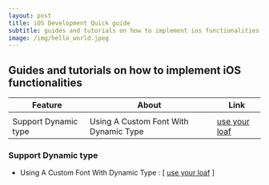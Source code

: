 ```yaml
---
layout: post
title: iOS Development Quick guide
subtitle: guides and tutorials on how to implement ios functionalities
image: /img/hello_world.jpeg
---
```




## Guides and tutorials on how to implement iOS functionalities

| Feature | About |   Link  | 
|--|--|--|
| |
|Support Dynamic type  | Using A Custom Font With Dynamic Type   |  [use your loaf](https://useyourloaf.com/blog/using-a-custom-font-with-dynamic-type/#:~:text=To%20make%20it%20easier%20to,to%20scale%20your%20custom%20font.&text=You%20create%20your%20font%20with,the%20font%20metrics%20for%20the%20) 



### Support Dynamic type
 - Using A Custom Font With Dynamic Type :  [ [use your loaf](https://useyourloaf.com/blog/using-a-custom-font-with-dynamic-type/#:~:text=To%20make%20it%20easier%20to,to%20scale%20your%20custom%20font.&text=You%20create%20your%20font%20with,the%20font%20metrics%20for%20the%20) ]



 






<!--stackedit_data:
eyJoaXN0b3J5IjpbNzE4NjUyNjcyLDY2NzQ5MDkwMSw1MzUxND
g0NTUsLTE4MzkzODM0MzUsMTIzMjc5MDM5NywxMzY4NTExMjks
MjUyMzAzNzMyLC00MTg1Mjg1MzMsNTcwNjg2MDA3LC0xNjY1Nz
AzMTcsMjA3Njk2MjczNSwtMTk1ODU5NDQwOSw1ODEwMzU1NzFd
fQ==
-->
